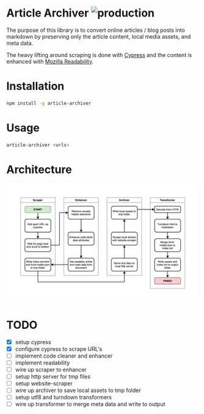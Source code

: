 # Article Archiver ![production](https://github.com/chrisodicho/article-archiver/actions/workflows/prod.workflow.yml/badge.svg)

The purpose of this library is to convert online articles / blog posts into markdown by preserving only the article content, local media assets, and meta data.

The heavy lifting around scraping is done with [Cypress](https://www.cypress.io/) and the content is enhanced with [Mozilla Readability](https://github.com/mozilla/readability).

# Installation

```bash
npm install -g article-archiver
```

# Usage

```bash
article-archiver <urls>
```

# Architecture

![Architecture](docs/architecture.jpg)

# TODO

- [x] setup cypress
- [x] configure cypress to scrape URL's
- [ ] implement code cleaner and enhancer
- [ ] implement readability
- [ ] wire up scraper to enhancer
- [ ] setup http server for tmp files
- [ ] setup website-scraper
- [ ] wire up archiver to save local assets to tmp folder
- [ ] setup utf8 and turndown transformers
- [ ] wire up transformer to merge meta data and write to output
